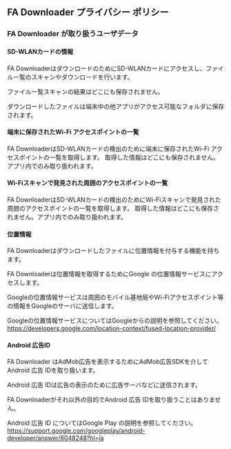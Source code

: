 
## FA Downloader プライバシー ポリシー

### FA Downloader が取り扱うユーザデータ

#### SD-WLANカードの情報

FA DownloaderはダウンロードのためにSD-WLANカードにアクセスし、ファイル一覧のスキャンやダウンロードを行います。

ファイル一覧スキャンの結果はどこにも保存されません。

ダウンロードしたファイルは端末中の他アプリがアクセス可能なフォルダに保存されます。

#### 端末に保存されたWi-Fi アクセスポイントの一覧

FA DownloaderはSD-WLANカードの検出のために端末に保存されたWi-Fi アクセスポイントの一覧を取得します。
取得した情報はどこにも保存されません。アプリ内でのみ取り扱われます。

#### Wi-Fiスキャンで発見された周囲のアクセスポイントの一覧

FA DownloaderはSD-WLANカードの検出のためにWi-Fiスキャンで発見された周囲のアクセスポイントの一覧を取得します。
取得した情報はどこにも保存されません。アプリ内でのみ取り扱われます。

#### 位置情報

FA Downloaderはダウンロードしたファイルに位置情報を付与する機能を持ちます。

FA Downloaderは位置情報を取得するためにGoogle の位置情報サービスにアクセスします。

Googleの位置情報サービスは周囲のモバイル基地局やWi-Fiアクセスポイント等の情報をGoogleのサーバに送信します。

Googleの位置情報サービスについてはGoogleからの説明を参照してください。
https://developers.google.com/location-context/fused-location-provider/

#### Android 広告ID

FA Downloader はAdMob広告を表示するためにAdMob広告SDKを介してAndroid 広告 IDを取り扱います。

Android 広告 IDは広告の表示のために広告サーバなどに送信されます。

FA Downloaderがそれ以外の目的でAndroid 広告 IDを取り扱うことはありません。

Android 広告 ID についてはGoogle Play の説明を参照してください。
https://support.google.com/googleplay/android-developer/answer/6048248?hl=ja
